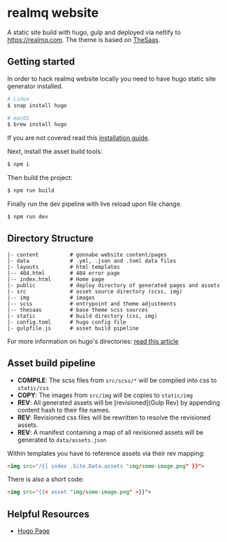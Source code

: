 # realmq website

A static site build with hugo, gulp and deployed via netlify to https://realmq.com.
The theme is based on [TheSaas][TheSaas].

## Getting started

In order to hack realmq website locally you need to have hugo static site generator installed.

```bash
# Linux
$ snap install hugo

# macOS
$ brew install hugo
```
If you are not covered read this [installation guide][Hugo Installation Guide].

Next, install the asset build tools:

```bash
$ npm i
```

Then build the project:

```bash
$ npm run build
```

Finally run the dev pipeline with live reload upon file change.

```bash
$ npm run dev
```

## Directory Structure

```
|- content          # gonnabe website content/pages
|- data             # .yml, .json and .toml data files
|- layouts          # html templates
|-- 404.html        # 404 error page
|-- index.html      # Home page
|- public           # deploy directory of generated pages and assets
|- src              # asset source directory (scss, img)
|-- img             # images
|-- scss            # entrypoint and theme adjustments
|-- thesaas         # base theme scss sources
|- static           # build directory (css, img)
|- config.toml      # hugo config file
|- gulpfile.js      # asset build pipeline
```

For more information on hugo's directories: [read this article][Hugo Directory Structure]

## Asset build pipeline

* **COMPILE**: The scss files from `src/scss/*` will be compiled into css to `static/css`
* **COPY**: The images from `src/img` will be copies to `static/img`
* **REV**: All generated assets will be [revisioned](Gulp Rev) by appending content hash to their file names.
* **REV**: Revisioned css files will be rewritten to resolve the revisioned assets.
* **REV**: A manifest containing a map of all revisioned assets will be generated to `data/assets.json`

Within templates you have to reference assets via their rev mapping:

```html
<img src="/{{ index .Site.Data.assets "img/some-image.png" }}">
```

There is also a short code:

```html
<img src="{{< asset "img/some-image.png" >}}">
```

## Helpful Resources

* [Hugo Page][Hugo]

[Gulp Rev]: https://www.npmjs.com/package/gulp-rev
[Hugo]: https://gohugo.io
[Hugo Directory Structure]: https://gohugo.io/getting-started/directory-structure/
[Hugo Installation Guide]: https://gohugo.io/getting-started/installing/
[TheSaas]: https://gitlab.com/realmq/thesaas-theme

